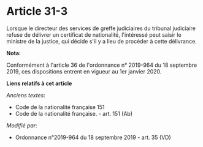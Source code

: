 # Article 31-3

Lorsque le directeur des services de greffe judiciaires du tribunal judiciaire refuse de délivrer un certificat de
nationalité, l'intéressé peut saisir le ministre de la justice, qui décide s'il y a lieu de procéder à cette délivrance.

**Nota:**

Conformément à l'article 36 de l'ordonnance n° 2019-964 du 18 septembre 2019, ces dispositions entrent en vigueur au 1er
janvier 2020.

**Liens relatifs à cet article**

_Anciens textes_:

  - Code de la nationalité française 151
  - Code de la nationalité française. - art. 151 (Ab)

_Modifié par_:

  - Ordonnance n°2019-964 du 18 septembre 2019 - art. 35 (VD)
